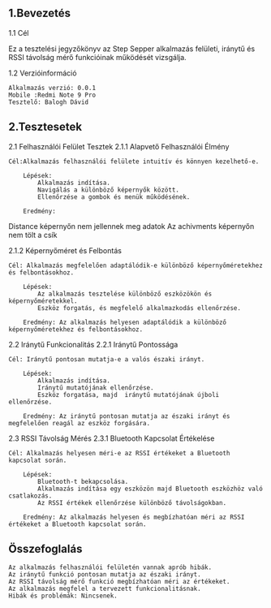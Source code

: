 ## 1.Bevezetés
1.1 Cél

Ez a tesztelési jegyzőkönyv az Step Sepper alkalmazás felületi, iránytű és RSSI távolság mérő funkcióinak működését vizsgálja.

1.2 Verzióinformáció

    Alkalmazás verzió: 0.0.1
    Mobile :Redmi Note 9 Pro
    Tesztelő: Balogh Dávid

## 2.Tesztesetek
2.1 Felhasználói Felület Tesztek
2.1.1 Alapvető Felhasználói Élmény

    Cél:Alkalmazás felhasználói felülete intuitív és könnyen kezelhető-e.

        Lépések:
            Alkalmazás indítása.
            Navigálás a különböző képernyők között.
            Ellenőrzése a gombok és menük működésének.

        Eredmény: 
        
Distance képernyőn nem jellennek meg adatok
Az achivments képernyőn nem tölt a csík

2.1.2 Képernyőméret és Felbontás

    Cél: Alkalmazás megfelelően adaptálódik-e különböző képernyőméretekhez és felbontásokhoz.

        Lépések:
            Az alkalmazás tesztelése különböző eszközökön és képernyőméretekkel.
            Eszköz forgatás, és megfelelő alkalmazkodás ellenőrzése.

        Eredmény: Az alkalmazás helyesen adaptálódik a különböző képernyőméretekhez és felbontásokhoz.

2.2 Iránytű Funkcionalitás
2.2.1 Iránytű Pontossága

    Cél: Iránytű pontosan mutatja-e a valós északi irányt.

        Lépések:
            Alkalmazás indítása.
            Iránytű mutatójának ellenőrzése.
            Eszköz forgatása, majd  iránytű mutatójának újboli ellenőrzése.

        Eredmény: Az iránytű pontosan mutatja az északi irányt és megfelelően reagál az eszköz forgására.
2.3 RSSI Távolság Mérés
2.3.1 Bluetooth Kapcsolat Értékelése

    Cél: Alkalmazás helyesen méri-e az RSSI értékeket a Bluetooth kapcsolat során.

        Lépések:
            Bluetooth-t bekapcsolása.
            Alkalmazás indítása egy eszközön majd Bluetooth eszközhöz való csatlakozás.
            Az RSSI értékek ellenőrzése különböző távolságokban.

        Eredmény: Az alkalmazás helyesen és megbízhatóan méri az RSSI értékeket a Bluetooth kapcsolat során.

## Összefoglalás
    Az alkalmazás felhasználói felületén vannak aprób hibák.
    Az iránytű funkció pontosan mutatja az északi irányt.
    Az RSSI távolság mérő funkció megbízhatóan méri az értékeket.
    Az alkalmazás megfelel a tervezett funkcionalitásnak.
    Hibák és problémák: Nincsenek.